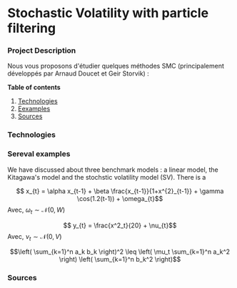 # Stochastic Volatility with particle filtering

### Project Description
Nous vous proposons d'étudier quelques méthodes SMC (principalement développés par Arnaud Doucet et Geir Storvik) :

**Table of contents**
1. [Technologies](#technologies)
2. [Eexamples](#examples)
3. [Sources](#sources)


### Technologies 

### Sereval examples 

We have discussed about three benchmark models : a linear model, the Kitagawa's model and the stochstic volatility model (SV). There is a 

$$ x_{t} = \alpha x_{t-1} + \beta \frac{x_{t-1}}{1+x^{2}_{t-1}} + \gamma \cos(1.2(t-1)) + \omega_{t}$$
Avec, $\omega_{t} \sim \mathcal{N}(0,W)$

$$ y_{t} = \frac{x^2_t}{20} + \nu_{t}$$
Avec, $\nu_{t} \sim \mathcal{N}(0,V)$

$$\left( \sum_{k=1}^n a_k b_k \right)^2 \leq \left( \mu_t \sum_{k=1}^n a_k^2 \right) \left( \sum_{k=1}^n b_k^2 \right)$$

### Sources
